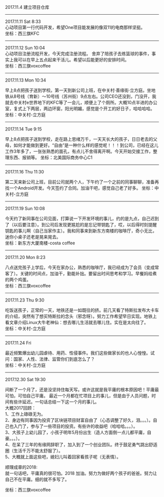 2017.11.4  建立项目仓库

***

2017.11.11 Sat 8:33    
心动项目第一行代码开发，希望One项目能发展的像双11的电商那样坚挺。   
坐标：西三旗KFC

***

2017.11.12 Sun 10:04  
心动项目注册流程开发，今天完成注册流程。 舍弃了陪孩子去练篮球的事件，事实上我可以在早上五点起来干活儿。希望以后能更好的安排时间。  
坐标：西三旗voxcoffee


***

2017.11.13 Mon 10:34

早上8点把孩子送到学校。第一天到新公司上班，在中关村·善缘街·立方庭。坐地铁从8号线（育新）～10号线（苏州街）9点左右。公司CEO还没到，门没开，我就去中关村e世界地下的KFC等了一会儿，顺便上了个厕所。大概10点半进的办公室，复式上下两层，两边环窗，阳光明媚，感觉是个开工的好日子，哈哈哈哈。  
坐标：中关村-立方庭

***

2017.11.14 Tue 9:15 

早上8点把孩子送到学校，走在路上思绪万千，一天天长大的孩子，日日老去的父母，如何才能做到更好。“自由”是一种什么样的感觉呢！！！到公司，已经在这儿工作3年多了，一张张熟悉的面孔，有点儿不舍得离开啊。今天开始交接工作，整理东西、报销等。
坐标：北美国际商务中心C1

***
2017.11.16 Thu 11:30

第二天来新公司上班，目前公司就两个人，下午约了一个之前的同事聊聊，准备再找一个Android开发。今天签约了合同。加油干吧，感觉自己老了好多。
坐标：中关村-立方庭

***

2017.11.19 Sun 10:08

今天约了新同事在公司见面，打算说一下开发环境的事儿，约的是九点，自己迟到了（以后要注意）。到公司后发现更尴尬的是忘记带钥匙了，哎，以后得时刻提醒钥匙的事儿啊（自己当家作主）。我和同事来到新东方南楼的咖啡厅，奇小无比，迷你小桌子还老是晃来晃去。  
坐标：新东方大厦南楼-costa coffee  

***

2017.11.20 Mon 8:23

八点送完孩子上学后，今天在家办公，熟悉的咖啡厅，我已经成为了会员（变成常客了）。关键的时间点，加油干，勤能补拙。要留出时间思考和学习。早餐妈给煮的两个鸡蛋。  
坐标：西三旗voxcoffee

***

2017.11.23 Thu  9:30

吃饭送孩子，正常的一天，地铁还是一如既往的挤。前几天看了特斯拉发布大卡车的介绍，突然有了想买特斯拉的念头（邪念呀）。努力工作希望早日实现。地铁上看文章介绍Linux大牛老神仙：想去哪儿生活就去哪儿住。实在是太向往了。		
坐标：中关村-立方庭

***

2017.11.24 Fri

最近频繁爆出幼儿园虐待、用药、性侵事件。我们这些做家长的也人心惶惶。试问：国家、人性、法律、监管你们到底怎么了？  
坐标：中关村-立方庭

***

2017.12.30 Sat 19:30

间断了一个月了，还是没坚持住每天写。或许这就是我平庸的根本原因吧！平庸最可怕，可怕自己平庸。
最近一个月都在忙项目上的事儿，但是由于人员问题，时间有些许延迟。一句话总结一下这一个月的事儿。  
大概2017回顾：  
1、工作上碌碌无为。  
2、身边有同事因为投资了区块链项目财富自由了（心态调整了好久，泪。。。）。自己也入门了，参与了一些项目的投资。有些许的收益吧（哈哈哈。。。）。  
3、大孩子上幼儿园了，小孩子明年5月份出生（造人方面倒一点儿都平庸，自豪。。。）。  
4、在呆了三年的有缘网辞职了，加入到了一个创业团队。终于鼓足勇气跳出舒适圈（生活千万不能太舒服了）。  
5、大概就上面这些吧，媳妇儿叫着回家看孩子呢（无表情）。

顺理成章的2018:  
就一句话吧，平庸真的很可怕。2018 加油。努力为做好两个孩子的爸爸。努力让自己不在平庸。细的就不多写了。  

坐标：西三旗voxcoffee


